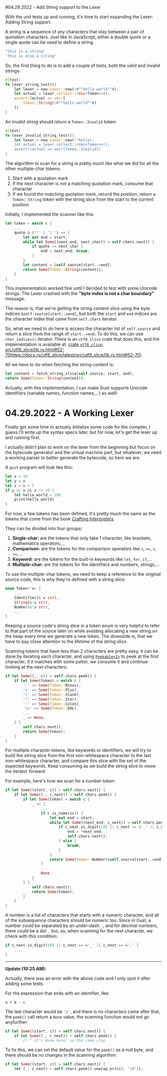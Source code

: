 #04.29.2022 - Add String support to the Lexer

With the unit tests up and running, it's time to start expanding the Lexer: Adding String support.

A string is a sequence of any characters that stay between a pair of quotation characters. Just like in JavaScript, either a double quote or a single quote can be used to define a string.

```javascript
"this is a string"
'this is also a string'
```

So, the first thing to do is to add a couple of tests, both the valid and invalid strings:

```rust
#[test]
fn lexer_string_test(){
    let lexer = new Lexer::new(r#""hello world""#);
    let actual = lexer.collect::<Vec<Token>>();
    assert!(actual == vec![
        Token::String(r#""hello world""#)
    ])
}
```

An invalid string should return a `Token::Invalid` token:

```rust
#[test]
fn lexer_invalid_string_test(){
    let lexer = new Lexer::new("'hello);
    let actual = lexer.collect::<Vec<Token>>();
    assert!(actual == vec![Token::Invalid])
}
```

The algorithm to scan for a string is pretty much like what we did for all the other multiple-char tokens:

1. Start with a quotation mark
2. If the next character is not a matching quotation mark, consume that character
3. If we found the matching quotation mark, record the position, return a `Token::String` token with the string slice from the start to the current position

Initially, I implemented the scanner like this:

```rust
let token = match c {
    ...
    quote @ ('"' | '\'') => {
        let mut end = start;
        while let Some((next_end, next_char)) = self.chars.next() {
            if quote == next_char {
                end = next_end; break;
            }
        }
        let content = &self.source[start..=end];
        return Some(Token::String(content));
    }
}
```

This implementation worked fine until I decided to test with some Unicode strings. The Lexer crashed with the **"byte index is not a char boundary"** message.

The reason is, that we're getting the string content slice using the byte indices `&self.source[start..=end]`, but both the `start` and `end` indices are the character index that came from `self.chars` iterator.

So, what we need to do here is access the character list of `self.source` and return a slice from the range of `start..=end`. To do this, we can use `char_indices()` iterator. There is an `utf8_slice` crate that does this, and the implementation is available at: [crate `utf8_slice`: src/utf8_slice/lib.rs.html#52-70]()https://docs.rs/utf8_slice/latest/src/utf8_slice/lib.rs.html#52-70).

All we have to do when fetching the string content is:

```rust
let content = fetch_string_slice(self.source, start, end);
return Some(Token::String(content));
```

Actually, with this implementation, I can make Gust supports Unicode identifiers (variable names, function names,...) as well!

# 04.29.2022 - A Working Lexer

Finally got some time to actually initialize some code for the compiler, I guess
I'll write up the syntax specs later, but for now, let's get the lexer up and running first.

I actually didn't plan to work on the lexer from the beginning but focus on the bytecode generator and the virtual machine part, but whatever, we need a working parser to better generate the bytecode, so here we are.

A `gust` program will look like this:

```rust
let x = 10
let y = x
let z = x + 5
if y >= x && z != 10 {
    let hello_world = 100
    print(hello_world)
}
```

For now, a few tokens has been defined, it's pretty much the same as the tokens
that come from the book [Crafting Interpreters](https://www.craftinginterpreters.com/scanning.html).

They can be divided into four groups:

1. **Single-char:** are the tokens that only take 1 character, like brackets, mathematics operators,...
2. **Comparison:** are the tokens for the comparison operators like `<`, `<=`, `>`, `>=`,...
3. **Keyword:** are the tokens for the built-in keywords like `let`, `for`, `if`,...
4. **Multiple-char:** are the tokens for the identifiers and numbers, strings,...

To use the multiple-char tokens, we need to keep a reference to the original source code, this is why they're defined with a string slice:

```rust
enum Token<'a> {
    ...
    Identifier(&'a str),
    String(&'a str),
    Number(&'a str),
    ...
}
```

Keeping a source code's string slice in a token enum is very helpful to refer to that part of the source later on while avoiding allocating a new string on the heap every time we generate a new token. The downside is, that we have to pay close attention to the lifetime of the string slice.

Scanning tokens that have less than 2 characters are pretty easy, it can be done by iterating each character, and using [`Peekable<I>`](https://doc.rust-lang.org/stable/std/iter/struct.Peekable.html) to peek at the first character, if it matches with some patter, we consume it and continue looking at the next characters:

```rust
if let Some((_, c)) = self.chars.peek() {
    if let Some(token) = match c {
        '-' => Some(Token::Minus),
        '+' => Some(Token::Plus),
        '/' => Some(Token::Slash),
        '*' => Some(Token::Star),
        ':' => Some(Token::Colon),
        '\n' => Some(Token::EOL),
        ...
        _ => None,
    } {
        self.chars.next();
        return Some(token);
    }
}
```

For multiple character tokens, like keywords or identifiers, we will try to build the string slice from the first non-whitespace character to the last non-whitespace character, and compare this slice with the set of the expected keywords. Keep consuming as we build the string slice to move the iterator forward.

For example, here's how we scan for a number token:

```rust
if let Some((start, c)) = self.chars.next() {
    if let Some((_, c_next)) = self.chars.peek() {
        if let Some(token) = match c {
            _ => {
                ...
                if c.is_numeric() {
                    let mut end = start;
                    while let Some((next_end, c_next)) = self.chars.peek() {
                        if c_next.is_digit(10) || c_next == &'_' || c_next == &'.' {
                            end = *next_end;
                            self.chars.next();
                        } else {
                            break;
                        }
                    }
                    return Some(Token::Number(&self.source[start..=end]));
                }
                ...
                None
            }
        } {
            self.chars.next();
            return Some(token);
        }
    }
}
```

A number is a list of characters that starts with a numeric character, and all of the subsequence characters should be numeric too. Since in Gust, a number could be separated by an under-dash `_`, and for decimal numbers, there could be a dot `.` too, so, when scanning for the next character, we check with this condition:

```rust
if c_next.is_digit(10) || c_next == &'_' || c_next == &'.' {
    ...
}
```

---

**Update (10:25 AM):**

Actually, there was an error with the above code and I only spot it after adding some tests.

For the expression that ends with an identifier, like:

```
a + b - c
```

The last character would be `'c'`, and there is no characters come after that, the `peek()` call return a `None` value, the scanning
function would not go anyfurther:

```rust
if let Some((start, c)) = self.chars.next() {
    if let Some((_, c_next)) = self.chars.peek() {
        // ^ it's None here, so the code stop
```

To fix this, we can set the default value for the `peek()` as a null byte, and there should be no
changes in the scanning algorithm:

```rust
if let Some((start, c)) = self.chars.next() {
    let (_, c_next) = self.chars.peek().unwrap_or(&(0, '\0'));
```
